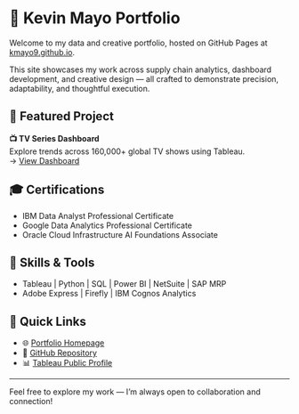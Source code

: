 # 👋 Kevin Mayo Portfolio

Welcome to my data and creative portfolio, hosted on GitHub Pages at [kmayo9.github.io](https://kmayo9.github.io).

This site showcases my work across supply chain analytics, dashboard development, and creative design — all crafted to demonstrate precision, adaptability, and thoughtful execution.

## 📁 Featured Project

**📺 TV Series Dashboard**  
Explore trends across 160,000+ global TV shows using Tableau.  
→ [View Dashboard](https://public.tableau.com/app/profile/kevin.mayo/vizzes)

## 🎓 Certifications

- IBM Data Analyst Professional Certificate  
- Google Data Analytics Professional Certificate  
- Oracle Cloud Infrastructure AI Foundations Associate

## 🧠 Skills & Tools

- Tableau | Python | SQL | Power BI | NetSuite | SAP MRP  
- Adobe Express | Firefly | IBM Cognos Analytics

## 🔗 Quick Links

- 🌐 [Portfolio Homepage](https://kmayo9.github.io)  
- 📂 [GitHub Repository](https://github.com/kmayo9/kmayo9.github.io)  
- 📊 [Tableau Public Profile](https://public.tableau.com/app/profile/kevin.mayo/vizzes)

---

Feel free to explore my work — I’m always open to collaboration and connection!